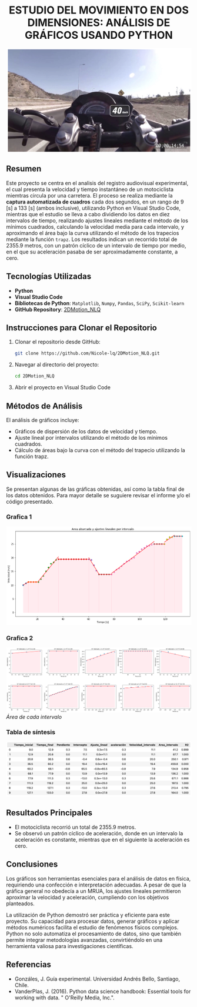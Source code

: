 <div align="center">
  
# ESTUDIO DEL MOVIMIENTO EN DOS DIMENSIONES: ANÁLISIS DE GRÁFICOS USANDO PYTHON
<p>
  <img src="imagenes/video.png" width="600">
</p>

</div>

## Resumen

Este proyecto se centra en el analisis del registro audiovisual experimental, el cual presenta la velocidad y tiempo instantáneo de un motociclista miemtras circula por una carretera. El proceso se realiza mediante la **captura automatizada de cuadros** cada dos segundos, en un rango de 9 [s] a 133 [s] (ambos inclusive), utilizando Python en Visual Studio Code, mientras que el estudio se lleva a cabo dividiendo los datos en diez intervalos de tiempo, realizando ajustes lineales mediante el método de los mínimos cuadrados, calculando la velocidad media para cada intervalo, y aproximando el área bajo la curva utilizando el método de los trapecios mediante la función `trapz`. Los resultados indican un recorrido total de 2355.9 metros, con un patrón cíclico de un intervalo de tiempo por medio, en el que su aceleración pasaba de ser aproximadamente constante, a cero.

## Tecnologías Utilizadas

- **Python**
- **Visual Studio Code**
- **Bibliotecas de Python**: `Matplotlib`, `Numpy`, `Pandas`, `SciPy`, `Scikit-learn`
- **GitHub Repository**: [2DMotion_NLQ](https://github.com/Nicole-lq/2DMotion_NLQ)

## Instrucciones para Clonar el Repositorio

1. Clonar el repositorio desde GitHub:

   ```bash
   git clone https://github.com/Nicole-lq/2DMotion_NLQ.git
   ```
2. Navegar al directorio del proyecto:

   ```bash
   cd 2DMotion_NLQ
   ```

3. Abrir el proyecto en Visual Studio Code
   

## Métodos de Análisis

El análisis de gráficos incluye:

* Gráficos de dispersión de los datos de velocidad y tiempo.
* Ajuste lineal por intervalos utilizando el método de los mínimos cuadrados.
* Cálculo de áreas bajo la curva con el método del trapecio utilizando la función trapz.

## Visualizaciones

Se presentan algunas de las gráficas obtenidas, así como la tabla final de los datos obtenidos. Para mayor detalle se suguiere revisar el informe y/o el código presentado.

### Grafica 1
![Regresiones Lineales por tramo y área total](imagenes/grafico1.png)

### Grafica 2
![Áreas por intervalo](imagenes/grafico2.png)
*Área de cada intervalo*

### Tabla de síntesis
![Tabla de final](imagenes/TablaFinal.png)


## Resultados Principales

* El motociclista recorrió un total de 2355.9 metros.
* Se observó un patrón cíclico de aceleración, donde en un intervalo la aceleración es constante, mientras que en el siguiente la aceleración es cero.

## Conclusiones

Los gráficos son herramientas esenciales para el análisis de datos en física, requiriendo una confección e interpretación adecuadas. A pesar de que la gráfica general no obedecía a un MRUA, los ajustes lineales permitieron aproximar la velocidad y aceleración, cumpliendo con los objetivos planteados.

La utilización de Python demostró ser práctica y eficiente para este proyecto. Su capacidad para procesar datos, generar gráficos y aplicar métodos numéricos facilita el estudio de fenómenos físicos complejos. Python no solo automatiza el procesamiento de datos, sino que también permite integrar metodologías avanzadas, convirtiéndolo en una herramienta valiosa para investigaciones científicas.

## Referencias

* Gonzáles, J. Guía experimental. Universidad Andrés Bello, Santiago, Chile.
* VanderPlas, J. (2016). Python data science handbook: Essential tools for working with data. " O'Reilly Media, Inc.".
